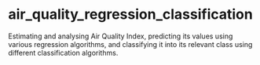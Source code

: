 # air_quality_regression_classification
Estimating and analysing Air Quality Index, predicting its values using various regression algorithms, and classifying it into its relevant class using different classification algorithms.
